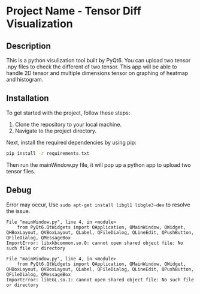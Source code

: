 # Project Name - Tensor Diff Visualization

## Description

This is a python visulization tool built by PyQt6. You can upload two tensor .npy files to check the different of two tensor. This app will be able to handle 2D tensor and multiple dimensions tensor on graphing of heatmap and histogram.

## Installation

To get started with the project, follow these steps:

1. Clone the repository to your local machine.
2. Navigate to the project directory.

Next, install the required dependencies by using pip:
```bash
pip install -r requirements.txt
```
Then run the mainWindow.py file, it will pop up a python app to upload two tensor files.

## Debug
Error may occur, Use ```sudo apt-get install libgl1 libgle3-dev``` to resolve the issue.
```
File "mainWindow.py", line 4, in <module>
    from PyQt6.QtWidgets import QApplication, QMainWindow, QWidget, QHBoxLayout, QVBoxLayout, QLabel, QFileDialog, QLineEdit, QPushButton, QFileDialog, QMessageBox
ImportError: libxkbcommon.so.0: cannot open shared object file: No such file or directory
```


```
File "mainWindow.py", line 4, in <module>
    from PyQt6.QtWidgets import QApplication, QMainWindow, QWidget, QHBoxLayout, QVBoxLayout, QLabel, QFileDialog, QLineEdit, QPushButton, QFileDialog, QMessageBox
ImportError: libEGL.so.1: cannot open shared object file: No such file or directory
```

